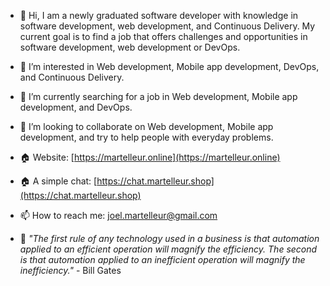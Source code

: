- 👋 Hi, I am a newly graduated software developer with knowledge in software development, web development,  and Continuous Delivery. My current goal is to find a job that offers challenges and opportunities in software development, web development or DevOps.

- 👀 I’m interested in Web development, Mobile app development, DevOps, and Continuous Delivery. 

- 🌱 I’m currently searching for a job in Web development, Mobile app development, and DevOps. 

- 💞️ I’m looking to collaborate on Web development, Mobile app development, and try to help people with everyday problems.    

- &#127968; Website: [https://martelleur.online](https://martelleur.online)
  
- &#127968; A simple chat: [https://chat.martelleur.shop](https://chat.martelleur.shop)

- 📫 How to reach me: joel.martelleur@gmail.com

- &#128221; _"The first rule of any technology used in a business is that automation applied to an efficient operation will magnify the efficiency. The second is that automation applied to an inefficient operation will magnify the inefficiency."_ - Bill Gates

<!---
Martelleur/Martelleur is a ✨ special ✨ repository because its `README.md` (this file) appears on your GitHub profile.
You can click the Preview link to take a look at your changes.
--->
